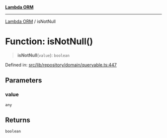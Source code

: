 [**Lambda ORM**](../README.md)

***

[Lambda ORM](../README.md) / isNotNull

# Function: isNotNull()

> **isNotNull**(`value`): `boolean`

Defined in: [src/lib/repository/domain/queryable.ts:447](https://github.com/lambda-orm/lambdaorm-base/blob/54d568062b637a6aed5442a048b140146d1f573b/src/lib/repository/domain/queryable.ts#L447)

## Parameters

### value

`any`

## Returns

`boolean`
